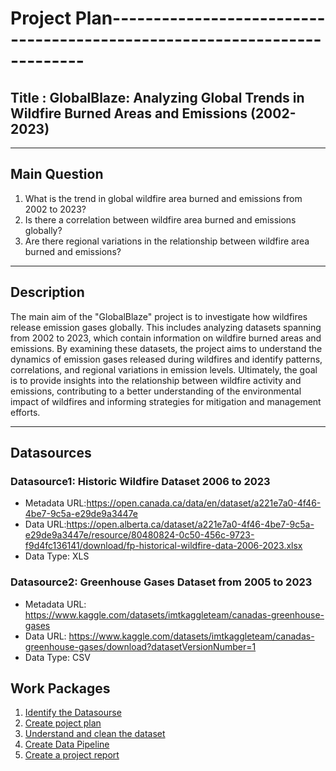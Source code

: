 # Project Plan-------------------------------------------------------------------------
## Title : GlobalBlaze: Analyzing Global Trends in Wildfire Burned Areas and Emissions (2002-2023)
-------------------------------------------------------------------------
## Main Question

1. What is the trend in global wildfire area burned and emissions from 2002 to 2023?
2. Is there a correlation between wildfire area burned and emissions globally?
3. Are there regional variations in the relationship between wildfire area burned and emissions?

-------------------------------------------------------------------------
## Description

<!-- Describe your data science project in max. 200 words. Consider writing about why and how you attempt it. -->
The main aim of the "GlobalBlaze" project is to investigate how wildfires release emission gases globally. This includes analyzing datasets spanning from 2002 to 2023, which contain information on
wildfire burned areas and emissions. By examining these datasets, the project aims to understand the dynamics of emission gases released during wildfires and identify patterns, correlations, and regional variations in emission levels. Ultimately, the goal is to provide insights into the relationship between wildfire activity and emissions, contributing to a better understanding of the environmental impact of wildfires and informing strategies for mitigation and management efforts.

-------------------------------------------------------------------------
## Datasources

<!-- Describe each datasources you plan to use in a section. Use the prefic "DatasourceX" where X is the id of the datasource. -->

### Datasource1: Historic Wildfire Dataset 2006 to 2023
* Metadata URL:https://open.canada.ca/data/en/dataset/a221e7a0-4f46-4be7-9c5a-e29de9a3447e
* Data URL:https://open.alberta.ca/dataset/a221e7a0-4f46-4be7-9c5a-e29de9a3447e/resource/80480824-0c50-456c-9723-f9d4fc136141/download/fp-historical-wildfire-data-2006-2023.xlsx
* Data Type: XLS


### Datasource2: Greenhouse Gases Dataset from 2005 to 2023
* Metadata URL: https://www.kaggle.com/datasets/imtkaggleteam/canadas-greenhouse-gases
* Data URL: https://www.kaggle.com/datasets/imtkaggleteam/canadas-greenhouse-gases/download?datasetVersionNumber=1
* Data Type: CSV

## Work Packages

<!-- List of work packages ordered sequentially, each pointing to an issue with more details. -->

1. [Identify the Datasourse][i1] <br>
2. [Create poject plan][i2] <br>
3. [Understand and clean the dataset][i3] <br>
4. [Create Data Pipeline][i4] <br>
5. [Create a project report][i4]

[i1]: https://github.com/puni-ram48/MADE-SS2024/issues/1
[i2]: https://github.com/puni-ram48/MADE-SS2024/issues/2
[i3]: https://github.com/puni-ram48/MADE-SS2024/issues/3
[i4]: https://github.com/puni-ram48/MADE-SS2024/issues/6
[i5]: https://github.com/puni-ram48/MADE-SS2024/issues/7

